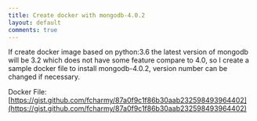 ```yaml
---
title: Create docker with mongodb-4.0.2
layout: default
comments: true
---
```


If create docker image based on python:3.6 the latest version of mongodb will be 3.2 which does not have some feature compare to 4.0, so I create a sample docker file to install mongodb-4.0.2, version number can be changed if necessary.

Docker File: [https://gist.github.com/fcharmy/87a0f9c1f86b30aab232598493964402](https://gist.github.com/fcharmy/87a0f9c1f86b30aab232598493964402)
<script src="https://gist.github.com/fcharmy/87a0f9c1f86b30aab232598493964402.js"></script>
